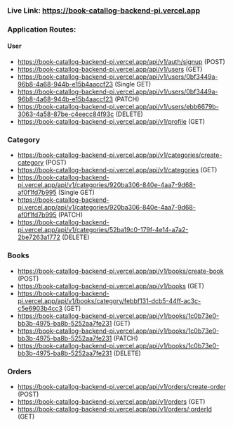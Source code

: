 ### Live Link: https://book-catallog-backend-pi.vercel.app

### Application Routes:

#### User

- https://book-catallog-backend-pi.vercel.app/api/v1/auth/signup (POST)
- https://book-catallog-backend-pi.vercel.app/api/v1/users (GET)
- https://book-catallog-backend-pi.vercel.app/api/v1/users/0bf3449a-96b8-4a68-944b-e15b4aaccf23 (Single GET)
- https://book-catallog-backend-pi.vercel.app/api/v1/users/0bf3449a-96b8-4a68-944b-e15b4aaccf23 (PATCH)
- https://book-catallog-backend-pi.vercel.app/api/v1/users/ebb6679b-3063-4a58-87be-c4eecc84f93c (DELETE) 
- https://book-catallog-backend-pi.vercel.app/api/v1/profile (GET)

### Category

- https://book-catallog-backend-pi.vercel.app/api/v1/categories/create-category (POST)
- https://book-catallog-backend-pi.vercel.app/api/v1/categories (GET)
- https://book-catallog-backend-pi.vercel.app/api/v1/categories/920ba306-840e-4aa7-9d68-af0f1fd7b995 (Single GET)
- https://book-catallog-backend-pi.vercel.app/api/v1/categories/920ba306-840e-4aa7-9d68-af0f1fd7b995 (PATCH)
- https://book-catallog-backend-pi.vercel.app/api/v1/categories/52ba19c0-179f-4e14-a7a2-2be7263a1772 (DELETE)

### Books

- https://book-catallog-backend-pi.vercel.app/api/v1/books/create-book (POST)
- https://book-catallog-backend-pi.vercel.app/api/v1/books (GET)
- https://book-catallog-backend-pi.vercel.app/api/v1/books/category/febbf131-dcb5-44ff-ac3c-c5e6903b4cc3 (GET)
- https://book-catallog-backend-pi.vercel.app/api/v1/books/1c0b73e0-bb3b-4975-ba8b-5252aa7fe231 (GET)
- https://book-catallog-backend-pi.vercel.app/api/v1/books/1c0b73e0-bb3b-4975-ba8b-5252aa7fe231 (PATCH)
- https://book-catallog-backend-pi.vercel.app/api/v1/books/1c0b73e0-bb3b-4975-ba8b-5252aa7fe231 (DELETE)

### Orders

- https://book-catallog-backend-pi.vercel.app/api/v1/orders/create-order (POST)
- https://book-catallog-backend-pi.vercel.app/api/v1/orders (GET) 
- https://book-catallog-backend-pi.vercel.app/api/v1/orders/:orderId (GET)